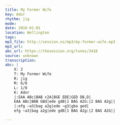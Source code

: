 ```yaml
---
title: My Former Wife
key: Ador
rhythm: jig
mode: 
date: 2016-01-01
location: Wellington
tags:
mp3_file: http://session.nz/mp3/my-former-wife.mp3
mp3_url: 
abc_url: https://thesession.org/tunes/3418
source: unknown
transcription: 
abc: |
    X: 2
    T: My Former Wife
    R: jig
    M: 6/8
    L: 1/8
    K: Ador
    |:EAA ABc|BAB c2A|BGE EDE|GED DB,D|
    EAA ABc|BAB GBd|ede gdB|1 BAG A2G:|2 BAG A2g||
    |:efg ~a3|bag a2g|ede ~g3|gba ged|
    efg ~a3|bag a2g|ede gdB|1 BAG A2g:|2 BAG A2G||

---
```

